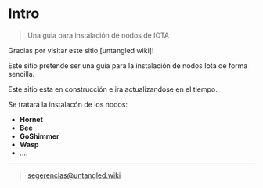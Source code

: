 # Intro

> Una guia para instalación de nodos de IOTA

Gracias por visitar este sitio [untangled wiki]!

Este sitio pretende ser una guia para la instalación de nodos Iota de forma sencilla.

Este sitio esta en construcción e ira actualizandose en el tiempo.

Se tratará la instalacón de los nodos:
- __Hornet__
- __Bee__
- __GoShimmer__
- __Wasp__
- ....

---

> segerencias@untangled.wiki
